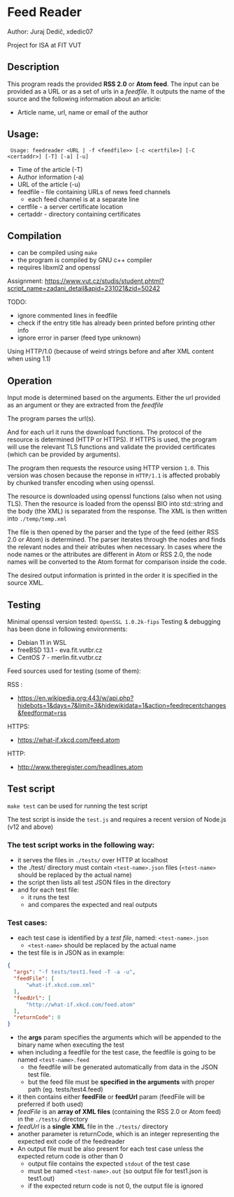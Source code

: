 # Feed Reader
Author: Juraj Dedič, xdedic07

Project for ISA at FIT VUT

## Description

This program reads the provided **RSS 2.0** or **Atom feed**. The input can be provided as a URL or as a set of urls in a _feedfile_. It outputs the name of the source and the following information about an article: 
- Article name, url, name or email of the author


## Usage:
```
 Usage: feedreader <URL | -f <feedfile>> [-c <certfile>] [-C <certaddr>] [-T] [-a] [-u]
```
 - Time of the article (-T)
 - Author information (-a)
 - URL of the article (-u)
 - feedfile - file containing URLs of news feed channels
   - each feed channel is at a separate line
 - certfile - a server certificate location
 - certaddr - directory containing certificates

## Compilation
- can be compiled using `make`
- the program is compiled by GNU c++ compiler
- requires libxml2 and openssl


Assignment:
    https://www.vut.cz/studis/student.phtml?script_name=zadani_detail&apid=231021&zid=50242

TODO:
  - ignore commented lines in feedfile
  - check if the entry title has already been printed before printing other info
  - ignore error in parser (feed type unknown)

Using HTTP/1.0 (because of weird strings before and after XML content when using 1.1)

## Operation

Input mode is determined based on the arguments.
Either the url provided as an argument or they are extracted from the *feedfile* 

The program parses the url(s). 

And for each url it runs the download functions. 
The protocol of the resource is determined (HTTP or HTTPS).
If HTTPS is used, the program will use the relevant TLS functions and validate the provided certificates (which can be provided by arguments). 

The program then requests the resource using HTTP version `1.0`. This version was chosen because the reponse in `HTTP/1.1` is affected probably by chunked transfer encoding when using openssl.

The resource is downloaded using openssl functions (also when not using TLS).
Then the resource is loaded from the openssl BIO into std::string and the body (the XML) is separated from the response. The XML is then written into `./temp/temp.xml`

The file is then opened by the parser and the type of the feed (either RSS 2.0 or Atom) is determined. 
The parser iterates through the nodes and finds the relevant nodes and their atributes when necessary.
In cases where the node names or the attributes are different in Atom or RSS 2.0, the node names will be converted to the Atom format for comparison inside the code.

The desired output information is printed in the order it is specified in the source XML.

## Testing
Minimal openssl version tested: `OpenSSL 1.0.2k-fips`
Testing & debugging has been done in following environments:
- Debian 11 in WSL
- freeBSD 13.1 - eva.fit.vutbr.cz
- CentOS 7 - merlin.fit.vutbr.cz

Feed sources used for testing (some of them): 

RSS :
- https://en.wikipedia.org:443/w/api.php?hidebots=1&days=7&limit=3&hidewikidata=1&action=feedrecentchanges&feedformat=rss

HTTPS:
- https://what-if.xkcd.com/feed.atom
  
HTTP: 
- http://www.theregister.com/headlines.atom

## Test script
`make test` can be used for running the test script

The test script is inside the `test.js` and requires a recent version of Node.js (v12 and above)

### The test script works in the following way:
  - it serves the files in `./tests/` over HTTP at localhost
  - the ./test/ directory must contain `<test-name>.json` files (`<test-name>` should be replaced by the actual name)
  - the script then lists all test JSON files in the directory
  - and for each test file:
    - it runs the test
    - and compares the expected and real outputs 

### Test cases:
  - each test case is identified by a _test file_, named: `<test-name>.json` 
    - `<test-name>` should be replaced by the actual name
  - the test file is in JSON as in example:
  ```json
  {
    "args": "-f tests/test1.feed -T -a -u",
    "feedFile": [
        "what-if.xkcd.com.xml"
    ],
    "feedUrl": [
        "http://what-if.xkcd.com/feed.atom"
    ],
    "returnCode": 0
  }
  ```
  - the **args** param specifies the arguments which will be appended to the binary name when executing the test
  - when including a feedfile for the test case, the feedfile is going to be named `<test-name>.feed`
    - the feedfile will be generated automatically from data in the JSON test file.
    - but the feed file must be **specified in the arguments** with proper path (eg. tests/test4.feed)
  - it then contains either **feedFile** or **feedUrl** param (feedFile will be preferred if both used)
  - *feedFile* is an **array of XML files** (containing the RSS 2.0 or Atom feed) in the `./tests/` directory
  - *feedUrl* is a **single XML** file in the `./tests/` directory  
  - another parameter is returnCode, which is an integer representing the expected exit code of the feedreader
  - An output file must be also present for each test case unless the expected return code is other than 0
    - output file contains the expected `stdout` of the test case
    - must be named `<test-name>.out` (so output file for test1.json is test1.out)
    - if the expected return code is not 0, the output file is ignored